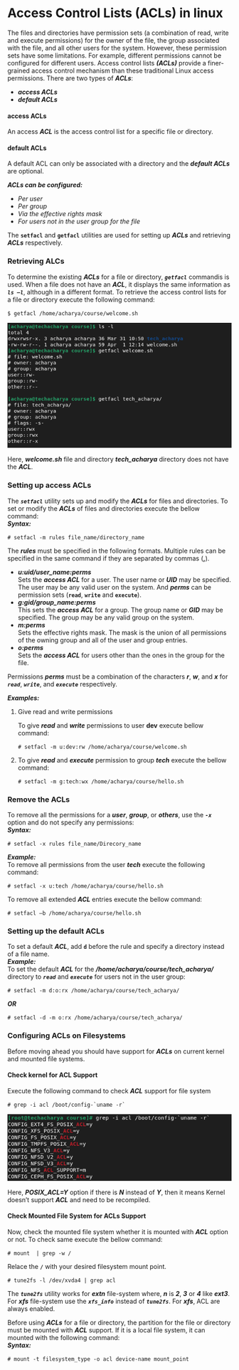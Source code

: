 # Access Control Lists (ACLs) in linux
The files and directories have permission sets (a combination of read, write and execute permissions) for the owner of the file, the group associated with the file, and all other users for the system. However, these permission sets have some limitations. For example, different permissions cannot be configured for different users. Access control lists **_(ACLs)_** provide a finer-grained access control mechanism than these traditional Linux access permissions. There are two types of **_ACLs_**:
  - **_access ACLs_**
  - **_default ACLs_**

#### access ACLs
An access **_ACL_** is the access control list for a specific file or directory. 

#### default ACLs
A default ACL can only be associated with a directory and the **_default ACLs_** are optional.

**_ACLs can be configured:_** <br>
  - _Per user_
  - _Per group_
  - _Via the effective rights mask_
  - _For users not in the user group for the file_

The **` setfacl `** and **` getfacl `** utilities are used for setting up **_ACLs_** and retrieving **_ACLs_** respectively.

### Retrieving ALCs
To determine the existing **_ACLs_** for a file or directory, _**` getfacl `**_ commandis is used. When a file does not have an **_ACL_**, it displays the same information as _**` ls –l `**_, although in a different format. To retrieve the access control lists for a file or directory execute the following command:
```
$ getfacl /home/acharya/course/welcome.sh
```
![Retrieving ACLs](../../images/acls/retrieve-acl.png)

Here, **_welcome.sh_** file and directory **_tech_acharya_** directory does not have the **_ACL_**.

### Setting up access ACLs
The _**` setfacl `**_ utility sets up and modify the **_ACLs_** for files and directories. To set or modify the **_ACLs_** of files and directories execute the bellow command: <br>
**_Syntax:_** 
```
# setfacl -m rules file_name/directory_name
```
The **_rules_** must be specified in the following formats. Multiple rules can be specified in the same command if they are separated by commas (**,**).
  - **_u:uid/user_name:perms_** <br>
    Sets the **_access ACL_** for a user. The user name or **_UID_** may be specified. The user may be any valid user on the system. And **_perms_** can be permission sets (**` read `**, **` write `** and **` execute `**). 
  - **_g:gid/group_name:perms_** <br>
    This sets the **_access ACL_** for a group. The group name or **_GID_** may be specified. The group may be any valid group on the system.
  - **_m:perms_** <br>
    Sets the effective rights mask. The mask is the union of all permissions of the owning group and all of the user and group entries.
  - **_o:perms_** <br>
    Sets the **_access ACL_** for users other than the ones in the group for the file.

Permissions **_perms_** must be a combination of the characters **_r_**, **_w_**, and **_x_** for _**` read `**_, _**` write `**_, and _**` execute `**_ respectively.

**_Examples:_** <br>
  1. Give read and write permissions

     To give **_read_** and **_write_** permissions to user **dev** execute bellow command:
     ```
     # setfacl -m u:dev:rw /home/acharya/course/welcome.sh
     ```
  2. To give **_read_** and **_execute_** permission to group **_tech_** execute the bellow command:
     ```
     # setfacl -m g:tech:wx /home/acharya/course/hello.sh
     ```
### Remove the ACLs
To remove all the permissions for a **_user_**, **_group_**, or **_others_**, use the _**` -x `**_ option and do not specify any permissions: <br>
**_Syntax:_** 
```
# setfacl -x rules file_name/Direcory_name
```
**_Example:_** <br>
To remove all permissions from the user **_tech_** execute the following command:
```
# setfacl -x u:tech /home/acharya/course/hello.sh
```
To remove all extended **_ACL_** entries execute the bellow command:
```
# setfacl –b /home/acharya/course/hello.sh
```
### Setting up the default ACLs
To set a default **_ACL_**, add **` d `** before the rule and specify a directory instead of a file name. <br>
**_Example:_** <br>
To set the default **_ACL_** for the **_/home/acharya/course/tech_acharya/_** directory to _**` read `**_ and _**` execute `**_ for users not in the
user group:
```
# setfacl -m d:o:rx /home/acharya/course/tech_acharya/
```
**_OR_**
```
# setfacl -d -m o:rx /home/acharya/course/tech_acharya/
```

### Configuring ACLs on Filesystems
Before moving ahead you should have support for **_ACLs_** on current kernel and mounted file systems.

#### Check kernel for ACL Support
Execute the following command to check **_ACL_** support for file system
```
# grep -i acl /boot/config-`uname -r`
```
![Retrieving ACLs](../../images/acls/kernel-acl-support.png)

Here, **_POSIX_ACL=Y_** option if there is **_N_** instead of **_Y_**, then it means Kernel doesn’t support **_ACL_** and need to be recompiled.

#### Check Mounted File System for ACLs Support
Now, check the mounted file system whether it is mounted with **_ACL_** option or not. To check same execute the bellow command:
```
# mount  | grep -w /
```
Relace the **` / `** with your desired filesystem mount point. <br>
```
# tune2fs -l /dev/xvda4 | grep acl
```
The _**` tune2fs `**_ utility works for **_extn_** file-system where, **_n_** is **_2_**, **_3_** or **_4_** like **_ext3_**. For **_xfs_** file-system use the _**` xfs_info `**_ instead of _**` tune2fs `**_. For **_xfs_**, ACL are always enabled.

Before using **_ACLs_** for a file or directory, the partition for the file or directory must be mounted with **_ACL_** support. If it is a local file system, it can mounted with the following command: <br>
**_Syntax:_** 
```
# mount -t filesystem_type -o acl device-name mount_point
```


